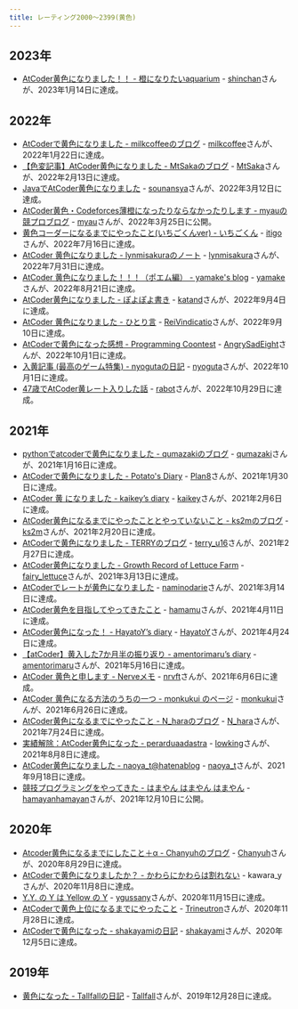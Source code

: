 ```yaml
---
title: レーティング2000〜2399(黄色)
---
```


## 2023年

- [AtCoder黄色になりました！！ - 橙になりたいaquarium](https://shinchankosen.hatenadiary.jp/entry/2023/01/31/204517) - [shinchan](https://atcoder.jp/users/shinchan)さんが、2023年1月14日に達成。

## 2022年

- [AtCoderで黄色になりました - milkcoffeeのブログ](https://milkcoffee.hatenablog.jp/entry/2022/01/25/232438) - [milkcoffee](https://atcoder.jp/users/milkcoffee)さんが、2022年1月22日に達成。
- [【色変記事】AtCoder黄色になりました - MtSakaのブログ](https://mt-saka.hatenablog.com/entry/2022/02/14/204036) - [MtSaka](https://atcoder.jp/users/MtSaka)さんが、2022年2月13日に達成。
- [JavaでAtCoder黄色になりました](https://qiita.com/sounansya/items/ca21c45496fa0189d51e) - [sounansya](https://atcoder.jp/users/sounansya)さんが、2022年3月12日に達成。
- [AtCoder黄色・Codeforces薄橙になったりならなかったりします - myauの競プロブログ](https://myau-atcoder.hatenablog.com/entry/2022/03/25/235830) - [myau](https://atcoder.jp/users/myau)さんが、2022年3月25日に公開。
- [黄色コーダーになるまでにやったこと(いちごくんver) - いちごくん](https://ichigokunn.hatenablog.com/entry/2022/07/26/193453) - [itigo](https://atcoder.jp/users/itigo)さんが、2022年7月16日に達成。
- [AtCoder 黄色になりました - lynmisakuraのノート](https://andoreiji11.hatenadiary.jp/entry/2022/08/02/164301) - [lynmisakura](https://atcoder.jp/users/lynmisakura)さんが、2022年7月31日に達成。
- [AtCoder 黄色になりました！！！（ポエム編） - yamake's blog](https://yamakeeee.hatenadiary.com/entry/2022/08/22/232657) - [yamake](https://atcoder.jp/users/yamake)さんが、2022年8月21日に達成。
- [AtCoder黄色になりました - ぽよぽよ書き](https://ndndbms.blogspot.com/2022/09/atcoder.html) - [katand](https://atcoder.jp/users/katand)さんが、2022年9月4日に達成。
- [AtCoder 黄色になりました - ひとり言](https://elegy-wedh133.hatenablog.com/entry/2022/09/13/144042) - [ReiVindicatio](https://atcoder.jp/users/ReiVindicatio)さんが、2022年9月10日に達成。
- [AtCoderで黄色になった感想 - Programming Coontest](https://angrysadeight.hatenablog.com/entry/2022/10/16/000002) - [AngrySadEight](https://atcoder.jp/users/AngrySadEight)さんが、2022年10月1日に達成。
- [入黄記事 (最高のゲーム特集) - nyogutaの日記](https://nyoguta.hatenablog.com/entry/2022/10/01/234938) - [nyoguta](https://atcoder.jp/users/nyoguta)さんが、2022年10月1日に達成。
- [47歳でAtCoder黄レート入りした話](https://qiita.com/tanaka-a/items/da0b672d50cd7f49a161) - [rabot](https://atcoder.jp/users/rabot)さんが、2022年10月29日に達成。

## 2021年

- [pythonでatcoderで黄色になりました - qumazakiのブログ](https://qumazaki.hatenablog.com/entry/2021/01/27/224139) - [qumazaki](https://atcoder.jp/users/qumazaki)さんが、2021年1月16日に達成。
- [AtCoderで黄色になりました - Potato's Diary](https://plan8.hatenablog.com/entry/2021/01/31/141818) - [Plan8](https://atcoder.jp/users/Plan8)さんが、2021年1月30日に達成。
- [AtCoder 黄 になりました - kaikey’s diary](https://kaikey.hatenablog.com/entry/2021/02/08/192647) - [kaikey](https://atcoder.jp/users/kaikey)さんが、2021年2月6日に達成。
- [AtCoder黄色になるまでにやったこととやっていないこと - ks2mのブログ](https://ks2m.hatenablog.com/entry/2021/03/08/230503) - [ks2m](https://atcoder.jp/users/ks2m)さんが、2021年2月20日に達成。
- [AtCoderで黄色になりました - TERRYのブログ](https://www.terry-u16.net/entry/atcoder-yellow) - [terry_u16](https://atcoder.jp/users/terry_u16)さんが、2021年2月27日に達成。
- [AtCoder黄色になりました - Growth Record of Lettuce Farm](https://fairy-lettuce.hatenadiary.com/entry/kyopro-colorchange-yellow) - [fairy_lettuce](https://atcoder.jp/users/fairy_lettuce)さんが、2021年3月13日に達成。
- [AtCoderでレートが黄色になりました](https://zenn.dev/naminodarie/articles/055ccf2fd607b9) - [naminodarie](https://atcoder.jp/users/naminodarie)さんが、2021年3月14日に達成。
- [AtCoder黄色を目指してやってきたこと](https://qiita.com/hamamu/items/2e342d46d9f54732d42c) - [hamamu](https://atcoder.jp/users/hamamu)さんが、2021年4月11日に達成。
- [AtCoder黄色になった！ - HayatoY’s diary](https://hayatoy.hatenablog.com/entry/2021/04/25/172720) - [HayatoY](https://atcoder.jp/users/HayatoY)さんが、2021年4月24日に達成。
- [【atCoder】黄入した7か月半の振り返り - amentorimaru’s diary](https://amentorimaru.hatenablog.com/entry/2021/06/25/215100) - [amentorimaru](https://atcoder.jp/users/amentorimaru)さんが、2021年5月16日に達成。
- [AtCoder 黄色と申します - Nerveメモ](https://nrvft.hatenablog.com/entry/2021/06/08/235134) - [nrvft](https://atcoder.jp/users/nrvft)さんが、2021年6月6日に達成。
- [AtCoder 黄色になる方法のうちの一つ - monkukui のページ](https://monkukui.hatenablog.com/entry/2021/06/27/164449) - [monkukui](https://atcoder.jp/users/monkukui)さんが、2021年6月26日に達成。
- [AtCoder黄色になるまでにやったこと - N_haraのブログ](https://n-hara.hatenablog.com/entry/2021/07/25/172540) - [N_hara](https://atcoder.jp/users/N_hara)さんが、2021年7月24日に達成。
- [実績解除：AtCoder黄色になった - perarduaadastra](https://perarduaadastra.hatenablog.com/entry/2021/08/09/181811) - [lowking](https://atcoder.jp/users/lowking)さんが、2021年8月8日に達成。
- [AtCoder黄色になりました - naoya_t@hatenablog](https://naoyat.hatenablog.jp/entry/atcoder-yellow) - [naoya_t](https://atcoder.jp/users/naoya_t)さんが、2021年9月18日に達成。
- [競技プログラミングをやってきた - はまやん はまやん はまやん](https://blog.hamayanhamayan.com/entry/2021/12/10/223314) - [hamayanhamayan](https://atcoder.jp/users/hamayanhamayan)さんが、2021年12月10日に公開。

## 2020年

- [Atcoder黄色になるまでにしたこと＋α - Chanyuhのブログ](https://p-chanyuh.hatenablog.com/entry/2020/08/30/135814) - [Chanyuh](https://atcoder.jp/users/Chanyuh)さんが、2020年8月29日に達成。
- [AtCoderで黄色になりましたか？ - かわらにかわらは割れない](http://brokentile.hatenablog.com/entry/2020/12/18/073314) - kawara_yさんが、2020年11月8日に達成。
- [Y.Y. の Y は Yellow の Y](https://ygussany.hatenablog.com/entry/2020/12/04/000000) - [ygussany](https://atcoder.jp/users/ygussany)さんが、2020年11月15日に達成。
- [AtCoderで黄色上位になるまでにやったこと](https://qiita.com/trineutron/items/f2d676d669db352260e7) - [Trineutron](https://atcoder.jp/users/Trineutron)さんが、2020年11月28日に達成。
- [AtCoderで黄色になった - shakayamiの日記](https://shakayami.hatenablog.com/entry/2020/12/06/020255) - [shakayami](https://atcoder.jp/users/shakayami)さんが、2020年12月5日に達成。

## 2019年

- [黄色になった - Tallfallの日記](https://tallfall.hatenablog.com/entry/2020/01/07/120053) - [Tallfall](https://atcoder.jp/users/Tallfall)さんが、2019年12月28日に達成。
